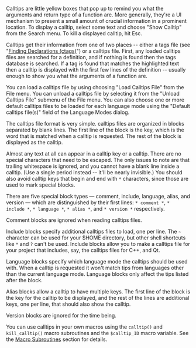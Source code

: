 
Calltips are little yellow boxes that pop up to remind you what the
arguments and return type of a function are. More generally, they're a
UI mechanism to present a small amount of crucial information in a
prominent location. To display a calltip, select some text and choose
"Show Calltip" from the Search menu. To kill a displayed calltip, hit
Esc.

Calltips get their information from one of two places -- either a tags
file (see "[Finding Declarations (ctags)](14.md)") or a calltips file.
First, any loaded calltips files are searched for a definition, and if
nothing is found then the tags database is searched. If a tag is found
that matches the highlighted text then a calltip is displayed with the
first few lines of the definition -- usually enough to show you what the
arguments of a function are.

You can load a calltips file by using choosing "Load Calltips File" from
the File menu. You can unload a calltips file by selecting it from the
"Unload Calltips File" submenu of the File menu. You can also choose one
or more default calltips files to be loaded for each language mode using
the "Default calltips file(s)" field of the Language Modes dialog.

The calltips file format is very simple. calltips files are organized in
blocks separated by blank lines. The first line of the block is the key,
which is the word that is matched when a calltip is requested. The rest
of the block is displayed as the calltip.

Almost any text at all can appear in a calltip key or a calltip. There
are no special characters that need to be escaped. The only issues to
note are that trailing whitespace is ignored, and you cannot have a
blank line inside a calltip. (Use a single period instead -- it'll be
nearly invisible.) You should also avoid calltip keys that begin and end
with `*` characters, since those are used to mark special blocks.

There are five special block types &mdash; comment, include, language,
alias, and version &mdash; which are distinguished by their first lines:
`* comment *`, `* include *`, `* language *`, `* alias *`, and 
`* version *` respectively.

Comment blocks are ignored when reading calltips files.

Include blocks specify additional calltips files to load, one per line.
The `~` character can be used for your $HOME directory, but other shell
shortcuts like `*` and `?` can't be used. Include blocks allow you to
make a calltips file for your project that includes, say, the calltips
files for C++, and Qt.

Language blocks specify which language mode the calltips should be used
with. When a calltip is requested it won't match tips from languages
other than the current language mode. Language blocks only affect the
tips listed after the block.

Alias blocks allow a calltip to have multiple keys. The first line of
the block is the key for the calltip to be displayed, and the rest of
the lines are additional keys, one per line, that should also show the
calltip.

Version blocks are ignored for the time being.

You can use calltips in your own macros using the `calltip()` and
`kill_calltip()` macro subroutines and the `$calltip_ID` macro variable.
See the [Macro Subroutines](24.md) section for details.
